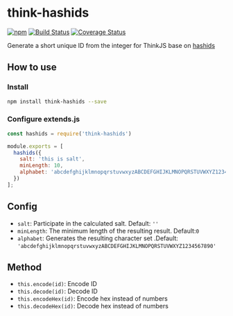 # think-hashids
[![npm](https://img.shields.io/npm/v/think-hashids.svg)](https://www.npmjs.com/package/think-hashids)
[![Build Status](https://travis-ci.org/weihongyu12/think-hashids.svg?branch=master)](https://travis-ci.org/weihongyu12/think-hashids)
[![Coverage Status](https://coveralls.io/repos/github/weihongyu12/think-hashids/badge.svg?branch=master)](https://coveralls.io/github/weihongyu12/think-hashids?branch=master)

Generate a short unique ID from the integer for ThinkJS base on [hashids](http://hashids.org/)

## How to use

### Install

```bash
npm install think-hashids --save
```

### Configure extends.js
```javascript
const hashids = require('think-hashids')

module.exports = [
  hashids({
    salt: 'this is salt',
    minLength: 10,
    alphabet: 'abcdefghijklmnopqrstuvwxyzABCDEFGHIJKLMNOPQRSTUVWXYZ1234567890'
  })
];
```

## Config
- <code>salt</code>: Participate in the calculated salt. Default: <code>''</code>
- <code>minLength</code>: The minimum length of the resulting result. Default:<code>0</code>
- <code>alphabet</code>: Generates the resulting character set .Default: <code>'abcdefghijklmnopqrstuvwxyzABCDEFGHIJKLMNOPQRSTUVWXYZ1234567890'</code>

## Method

- <code>this.encode(id)</code>: Encode ID
- <code>this.decode(id)</code>: Decode ID
- <code>this.encodeHex(id)</code>: Encode hex instead of numbers
- <code>this.decodeHex(id)</code>: Decode hex instead of numbers


